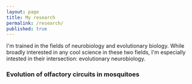 ```yaml
---
layout: page
title: My research
permalink: /research/
published: true
---
```


I'm trained in the fields of neurobiology and evolutionary biology. 
While broadly interested in any cool science in these two fields, I'm especially intested in their intersection: evolutionary neurobiology.   

### Evolution of olfactory circuits in mosquitoes
